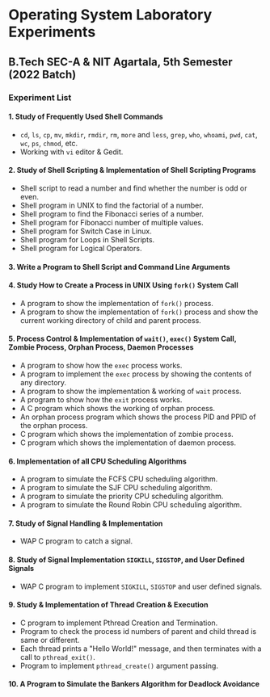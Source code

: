 # Operating System Laboratory Experiments

## B.Tech SEC-A & NIT Agartala, 5th Semester (2022 Batch)

### Experiment List

#### 1. Study of Frequently Used Shell Commands
- `cd`, `ls`, `cp`, `mv`, `mkdir`, `rmdir`, `rm`, `more` and `less`, `grep`, `who`, `whoami`, `pwd`, `cat`, `wc`, `ps`, `chmod`, etc.
- Working with `vi` editor & Gedit.

#### 2. Study of Shell Scripting & Implementation of Shell Scripting Programs
- Shell script to read a number and find whether the number is odd or even.
- Shell program in UNIX to find the factorial of a number.
- Shell program to find the Fibonacci series of a number.
- Shell program for Fibonacci number of multiple values.
- Shell program for Switch Case in Linux.
- Shell program for Loops in Shell Scripts.
- Shell program for Logical Operators.

#### 3. Write a Program to Shell Script and Command Line Arguments

#### 4. Study How to Create a Process in UNIX Using `fork()` System Call
- A program to show the implementation of `fork()` process.
- A program to show the implementation of `fork()` process and show the current working directory of child and parent process.

#### 5. Process Control & Implementation of `wait()`, `exec()` System Call, Zombie Process, Orphan Process, Daemon Processes
- A program to show how the `exec` process works.
- A program to implement the `exec` process by showing the contents of any directory.
- A program to show the implementation & working of `wait` process.
- A program to show how the `exit` process works.
- A C program which shows the working of orphan process.
- An orphan process program which shows the process PID and PPID of the orphan process.
- C program which shows the implementation of zombie process.
- C program which shows the implementation of daemon process.

#### 6. Implementation of all CPU Scheduling Algorithms
- A program to simulate the FCFS CPU scheduling algorithm.
- A program to simulate the SJF CPU scheduling algorithm.
- A program to simulate the priority CPU scheduling algorithm.
- A program to simulate the Round Robin CPU scheduling algorithm.

#### 7. Study of Signal Handling & Implementation
- WAP C program to catch a signal.

#### 8. Study of Signal Implementation `SIGKILL`, `SIGSTOP`, and User Defined Signals
- WAP C program to implement `SIGKILL`, `SIGSTOP` and user defined signals.

#### 9. Study & Implementation of Thread Creation & Execution
- C program to implement Pthread Creation and Termination.
- Program to check the process id numbers of parent and child thread is same or different.
- Each thread prints a "Hello World!" message, and then terminates with a call to `pthread_exit()`.
- Program to implement `pthread_create()` argument passing.

#### 10. A Program to Simulate the Bankers Algorithm for Deadlock Avoidance
